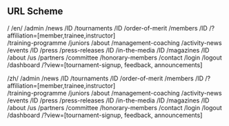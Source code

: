 ## URL Scheme
/
  /en/
    /admin
    /news
      /ID
    /tournaments
      /ID
    /order-of-merit
    /members
      /ID
        /?affiliation=[member,trainee,instructor]     
    /training-programme
    /juniors
      /about
      /management-coaching
      /activity-news
    /events
      /ID
    /press
      /press-releases
        /ID
      /in-the-media
        /ID
      /magazines
        /ID
    /about
      /us
      /partners
      /committee
      /honorary-members
    /contact
    /login
    /logout
    /dashboard 
      /?view=[tournament-signup, feedback, announcements]
  
  /zh/
    /admin
    /news
      /ID
    /tournaments
      /ID
    /order-of-merit
    /members
      /ID
        /?affiliation=[member,trainee,instructor]     
    /training-programme
    /juniors
      /about
      /management-coaching
      /activity-news
    /events
      /ID
    /press
      /press-releases
        /ID
      /in-the-media
        /ID
      /magazines
        /ID
    /about
      /us
      /partners
      /committee
      /honorary-members
    /contact
    /login
    /logout
    /dashboard 
      /?view=[tournament-signup, feedback, announcements]
